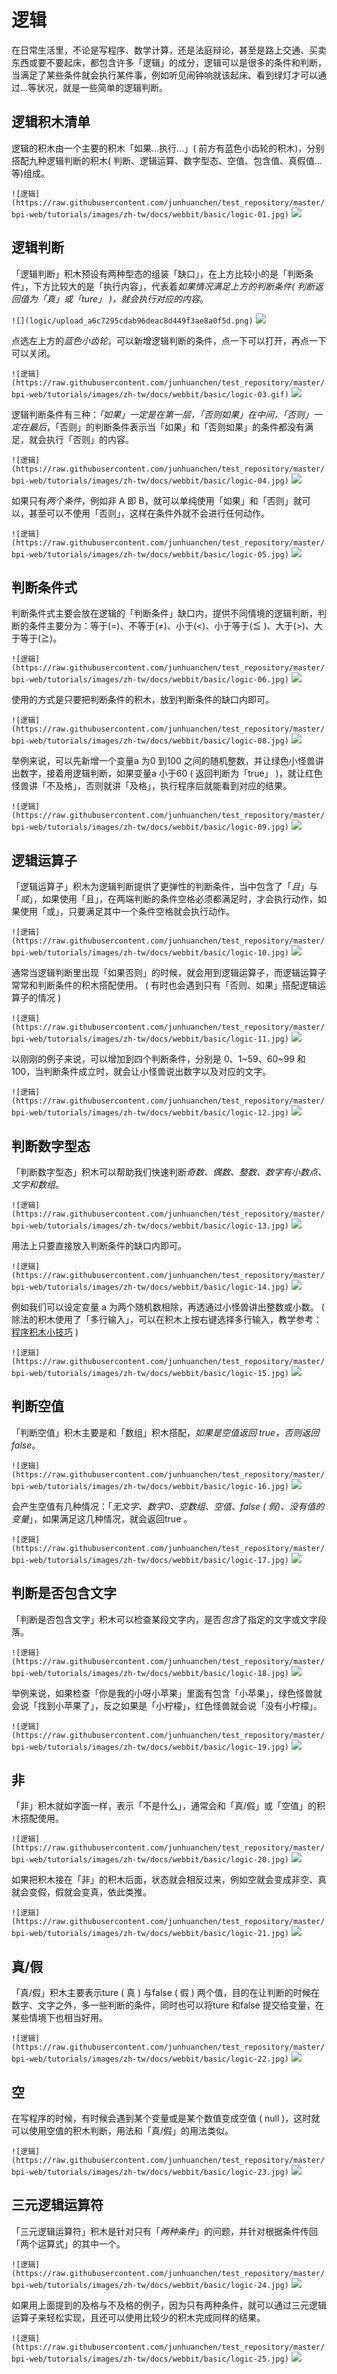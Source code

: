 # 逻辑

在日常生活里，不论是写程序、数学计算，还是法庭辩论，甚至是路上交通、买卖东西或要不要起床，都包含许多「逻辑」的成分，逻辑可以是很多的条件和判断，当满足了某些条件就会执行某件事，例如听见闹钟响就该起床、看到绿灯才可以通过...等状况，就是一些简单的逻辑判断。

## 逻辑积木清单

逻辑的积木由一个主要的积木「如果...执行...」( 前方有蓝色小齿轮的积木)，分别搭配九种逻辑判断的积木( 判断、逻辑运算、数字型态、空值、包含值、真假值...等)组成。

```![逻辑](https://raw.githubusercontent.com/junhuanchen/test_repository/master/bpi-web/tutorials/images/zh-tw/docs/webbit/basic/logic-01.jpg)```
![](logic/upload_d74453b817d8cbc8f67420a7333056cb.png)


## 逻辑判断

「逻辑判断」积木预设有两种型态的组装「缺口」，在上方比较小的是「判断条件」，下方比较大的是「执行内容」，代表着*如果情况满足上方的判断条件( 判断返回值为「真」或「ture」 )，就会执行对应的内容*。

```![](logic/upload_a6c7295cdab96deac8d449f3ae8a0f5d.png)```
![](logic/upload_16cadd8a887cd7d7c8571d29cb6dc5be.png)




点选左上方的*蓝色小齿轮*，可以新增逻辑判断的条件，点一下可以打开，再点一下可以关闭。

```![逻辑](https://raw.githubusercontent.com/junhuanchen/test_repository/master/bpi-web/tutorials/images/zh-tw/docs/webbit/basic/logic-03.gif)```
![](logic/upload_c1d95e67bf824e8681c654f61745add0.gif)


逻辑判断条件有三种：*「如果」一定是在第一层，「否则如果」在中间，「否则」一定在最后*，「否则」的判断条件表示当「如果」和「否则如果」的条件都没有满足，就会执行「否则」的内容。

```![逻辑](https://raw.githubusercontent.com/junhuanchen/test_repository/master/bpi-web/tutorials/images/zh-tw/docs/webbit/basic/logic-04.jpg)```
![](logic/upload_5945cdf322fcb3bf5cabddaec5e06cc4.png)


如果只有*两个条件*，例如非 A 即 B，就可以单纯使用「如果」和「否则」就可以，甚至可以不使用「否则」，这样在条件外就不会进行任何动作。

```![逻辑](https://raw.githubusercontent.com/junhuanchen/test_repository/master/bpi-web/tutorials/images/zh-tw/docs/webbit/basic/logic-05.jpg)```
![](logic/upload_fbf73927c61a23deda1b01145a3de5a1.png)


## 判断条件式

判断条件式主要会放在逻辑的「判断条件」缺口内，提供不同情境的逻辑判断，判断的条件主要分为：等于(=)、不等于(≠)、小于(<)、小于等于(≦ )、大于(>)、大于等于(≧)。

```![逻辑](https://raw.githubusercontent.com/junhuanchen/test_repository/master/bpi-web/tutorials/images/zh-tw/docs/webbit/basic/logic-06.jpg)```
![](logic/upload_cb9448f68887c711b063359ef36932b8.png)


使用的方式是只要把判断条件的积木，放到判断条件的缺口内即可。

```![逻辑](https://raw.githubusercontent.com/junhuanchen/test_repository/master/bpi-web/tutorials/images/zh-tw/docs/webbit/basic/logic-08.jpg)```
![](logic/upload_186028a15795813539076734ad9ff8f0.png)


举例来说，可以先新增一个变量a 为0 到100 之间的随机整数，并让绿色小怪兽讲出数字，接着用逻辑判断，如果变量a 小于60 ( 返回判断为「true」 )，就让红色怪兽讲「不及格」，否则就讲「及格」，执行程序后就能看到对应的结果。

```![逻辑](https://raw.githubusercontent.com/junhuanchen/test_repository/master/bpi-web/tutorials/images/zh-tw/docs/webbit/basic/logic-09.jpg)```
![](logic/upload_eeaa27d92157eade277a5dcf36857317.png)


## 逻辑运算子

「逻辑运算子」积木为逻辑判断提供了更弹性的判断条件，当中包含了「*且*」与「*或*」，如果使用「且」，在两端判断的条件空格必须都满足时，才会执行动作，如果使用「或」，只要满足其中一个条件空格就会执行动作。

```![逻辑](https://raw.githubusercontent.com/junhuanchen/test_repository/master/bpi-web/tutorials/images/zh-tw/docs/webbit/basic/logic-10.jpg)```
![](logic/upload_8f782a8a26b0d48c224cea14db2e418c.png)


通常当逻辑判断里出现「如果否则」的时候，就会用到逻辑运算子，而逻辑运算子常常和判断条件的积木搭配使用。 ( 有时也会遇到只有「否则、如果」搭配逻辑运算子的情况 )

```![逻辑](https://raw.githubusercontent.com/junhuanchen/test_repository/master/bpi-web/tutorials/images/zh-tw/docs/webbit/basic/logic-11.jpg)```
![](logic/upload_42f9c58678c6331a73c6000333291869.png)


以刚刚的例子来说，可以增加到四个判断条件，分别是 0、1~59、60~99 和 100，当判断条件成立时，就会让小怪兽说出数字以及对应的文字。

```![逻辑](https://raw.githubusercontent.com/junhuanchen/test_repository/master/bpi-web/tutorials/images/zh-tw/docs/webbit/basic/logic-12.jpg)```
![](logic/upload_e11ae559f854d5034ee6a9400629a365.jpg)

## 判断数字型态

「判断数字型态」积木可以帮助我们快速判断*奇数、偶数、整数、数字有小数点、文字和数组*。

```![逻辑](https://raw.githubusercontent.com/junhuanchen/test_repository/master/bpi-web/tutorials/images/zh-tw/docs/webbit/basic/logic-13.jpg)```
![](logic/upload_d6587c54a4a8a374d8c3526cce3d3080.png)


用法上只要直接放入判断条件的缺口内即可。

```![逻辑](https://raw.githubusercontent.com/junhuanchen/test_repository/master/bpi-web/tutorials/images/zh-tw/docs/webbit/basic/logic-14.jpg)```
![](logic/upload_b154c49ccea77e77c9a8018d8a4e6c3c.png)


例如我们可以设定变量 a 为两个随机数相除，再透通过小怪兽讲出整数或小数。 ( 除法的积木使用了「多行输入」，可以在积木上按右键选择多行输入，教学参考：[程序积木小技巧](../info/interface.md#tips) )

```![逻辑](https://raw.githubusercontent.com/junhuanchen/test_repository/master/bpi-web/tutorials/images/zh-tw/docs/webbit/basic/logic-15.jpg)```
![](logic/upload_32bdf404013aa3ff57dbfd13ec0cba63.jpg)

## 判断空值

「判断空值」积木主要是和「数组」积木搭配，*如果是空值返回 true，否则返回 false*。

```![逻辑](https://raw.githubusercontent.com/junhuanchen/test_repository/master/bpi-web/tutorials/images/zh-tw/docs/webbit/basic/logic-16.jpg)```
![](logic/upload_940a527a986f027d4312a3e3f9f908e6.png)


会产生空值有几种情况：「*无文字、数字0、空数组、空值、false ( 假)、没有值的变量*」，如果满足这几种情况，就会返回true 。

```![逻辑](https://raw.githubusercontent.com/junhuanchen/test_repository/master/bpi-web/tutorials/images/zh-tw/docs/webbit/basic/logic-17.jpg)```
![](logic/upload_d3859a77c9c8d2f118e63f93daad933b.png)


## 判断是否包含文字

「判断是否包含文字」积木可以检查某段文字内，是否*包含*了指定的文字或文字段落。

```![逻辑](https://raw.githubusercontent.com/junhuanchen/test_repository/master/bpi-web/tutorials/images/zh-tw/docs/webbit/basic/logic-18.jpg)```
![](logic/upload_e19fc6c7bb1646e1c55ae7742d71f5ea.png)


举例来说，如果检查「你是我的小呀小苹果」里面有包含「小苹果」，绿色怪兽就会说「找到小苹果了」，反之如果是「小柠檬」，红色怪兽就会说「没有小柠檬」。

```![逻辑](https://raw.githubusercontent.com/junhuanchen/test_repository/master/bpi-web/tutorials/images/zh-tw/docs/webbit/basic/logic-19.jpg)```
![](logic/upload_db8ca02956d5db204ba27bc507384141.jpg)


## 非

「非」积木就如字面一样，表示「不是什么」，通常会和「真/假」或「空值」的积木搭配使用。

```![逻辑](https://raw.githubusercontent.com/junhuanchen/test_repository/master/bpi-web/tutorials/images/zh-tw/docs/webbit/basic/logic-20.jpg)```
![](logic/upload_8e537cdd9a0fbe90e1305185cedc64c5.png)


如果把积木接在「非」的积木后面，状态就会相反过来，例如空就会变成非空、真就会变假，假就会变真，依此类推。

```![逻辑](https://raw.githubusercontent.com/junhuanchen/test_repository/master/bpi-web/tutorials/images/zh-tw/docs/webbit/basic/logic-21.jpg)```
![](logic/upload_4594830254e82507a032e5679cac1ddc.jpg)



## 真/假

「真/假」积木主要表示ture ( 真 ) 与false ( 假 ) 两个值，目的在让判断的时候在数字、文字之外，多一些判断的条件，同时也可以将ture 和false 提交给变量，在某些情境下也相当好用。

```![逻辑](https://raw.githubusercontent.com/junhuanchen/test_repository/master/bpi-web/tutorials/images/zh-tw/docs/webbit/basic/logic-22.jpg)```
![](logic/upload_48176ba391825c26aaef72b3595b60be.png)


## 空

在写程序的时候，有时候会遇到某个变量或是某个数值变成空值 ( null )，这时就可以使用空值的积木判断，用法和「真/假」的用法类似。

```![逻辑](https://raw.githubusercontent.com/junhuanchen/test_repository/master/bpi-web/tutorials/images/zh-tw/docs/webbit/basic/logic-23.jpg)```
![](logic/upload_810b05b8276ef7170332561e0d1e94b8.png)


## 三元逻辑运算符

「三元逻辑运算符」积木是针对只有「*两种条件*」的问题，并针对根据条件传回「两个运算式」的其中一个。

```![逻辑](https://raw.githubusercontent.com/junhuanchen/test_repository/master/bpi-web/tutorials/images/zh-tw/docs/webbit/basic/logic-24.jpg)```
![](logic/upload_f62416838b47bcaf4ef9a3085dad9247.png)

如果用上面提到的及格与不及格的例子，因为只有两种条件，就可以通过三元逻辑运算子来轻松实现，且还可以使用比较少的积木完成同样的结果。

```![逻辑](https://raw.githubusercontent.com/junhuanchen/test_repository/master/bpi-web/tutorials/images/zh-tw/docs/webbit/basic/logic-25.jpg)```
![](logic/upload_e71e8699fedf0988d8a4d0b7a122f5d1.jpg)
